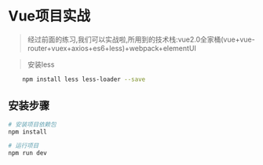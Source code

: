 # Vue项目实战

> 经过前面的练习,我们可以实战啦,所用到的技术栈:vue2.0全家桶(vue+vue-router+vuex+axios+es6+less)+webpack+elementUI

> 安装less 

```bash
	npm install less less-loader --save
```

## 安装步骤

``` bash
# 安装项目依赖包
npm install

# 运行项目
npm run dev

```

